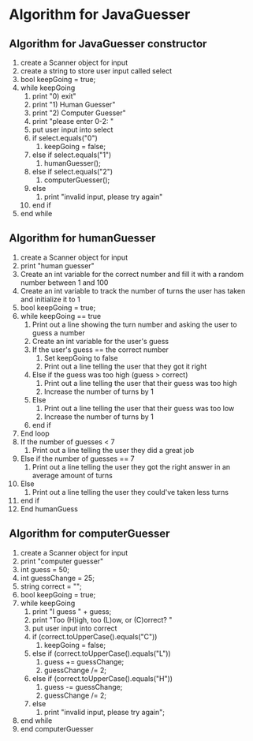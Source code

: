 # Algorithm for JavaGuesser
## Algorithm for JavaGuesser constructor
1. create a Scanner object for input
1. create a string to store user input called select
1. bool keepGoing = true;
1. while keepGoing
    1. print "0) exit"
    1. print "1) Human Guesser"
    1. print "2) Computer Guesser"
    1. print "please enter 0-2: "
    1. put user input into select
    1. if select.equals("0")
        1. keepGoing = false;
    1. else if select.equals("1")
        1. humanGuesser();
    1. else if select.equals("2")
        1. computerGuesser();
    1. else
        1. print "invalid input, please try again"
    1. end if
1. end while
## Algorithm for humanGuesser
1. create a Scanner object for input
1. print "human guesser"
1. Create an int variable for the correct number and fill it with a random number between 1 and 100
1. Create an int variable to track the number of turns the user has taken and initialize it to 1
1. bool keepGoing = true;
1. while keepGoing == true
    1. Print out a line showing the turn number and asking the user to guess a number
    1. Create an int variable for the user's guess
    1. If the user's guess == the correct number
        1. Set keepGoing to false
        1. Print out a line telling the user that they got it right
    1. Else if the guess was too high (guess > correct)
        1. Print out a line telling the user that their guess was too high
        1. Increase the number of turns by 1
    1. Else
        1. Print out a line telling the user that their guess was too low
        1. Increase the number of turns by 1
    1. end if
1. End loop
1. If the number of guesses < 7
    1. Print out a line telling the user they did a great job
1. Else if the number of guesses == 7
    1. Print out a line telling the user they got the right answer in an average amount of turns
1. Else
    1. Print out a line telling the user they could've taken less turns
1. end if
1. End humanGuess
## Algorithm for computerGuesser
1. create a Scanner object for input
1. print "computer guesser"
1. int guess = 50;
1. int guessChange = 25;
1. string correct = "";
1. bool keepGoing = true;
1. while keepGoing
    1. print "I guess " + guess;
    1. print "Too (H)igh, too (L)ow, or (C)orrect? "
    1. put user input into correct
    1. if (correct.toUpperCase().equals("C"))
        1. keepGoing = false;
    1. else if (correct.toUpperCase().equals("L"))
        1. guess += guessChange;
        1. guessChange /= 2;
    1. else if (correct.toUpperCase().equals("H"))
        1. guess -= guessChange;
        1. guessChange /= 2;
    1. else
        1. print "invalid input, please try again";
1. end while
1. end computerGuesser
